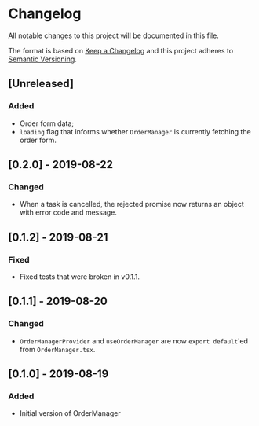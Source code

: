 # Changelog

All notable changes to this project will be documented in this file.

The format is based on [Keep a Changelog](http://keepachangelog.com/en/1.0.0/)
and this project adheres to [Semantic Versioning](http://semver.org/spec/v2.0.0.html).

## [Unreleased]

### Added

- Order form data;
- `loading` flag that informs whether `OrderManager` is currently fetching the order form.

## [0.2.0] - 2019-08-22

### Changed

- When a task is cancelled, the rejected promise now returns an object with error code and message.

## [0.1.2] - 2019-08-21

### Fixed

- Fixed tests that were broken in v0.1.1.

## [0.1.1] - 2019-08-20

### Changed

- `OrderManagerProvider` and `useOrderManager` are now `export default`'ed from `OrderManager.tsx`.

## [0.1.0] - 2019-08-19

### Added

- Initial version of OrderManager
